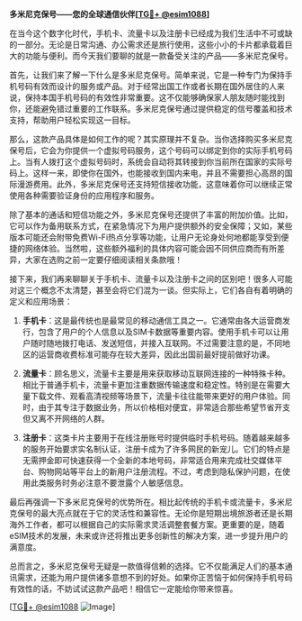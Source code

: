 **多米尼克保号——您的全球通信伙伴[[TG💪+ @esim1088](https://t.me/s/esim1088)]**

在当今这个数字化时代，手机卡、流量卡以及注册卡已经成为我们生活中不可或缺的一部分。无论是日常沟通、办公需求还是旅行使用，这些小小的卡片都承载着巨大的功能与便利。而今天我们要聊的就是一款备受关注的产品——多米尼克保号。

首先，让我们来了解一下什么是多米尼克保号。简单来说，它是一种专门为保持手机号码有效而设计的服务或产品。对于经常出国工作或者长期在国外居住的人来说，保持本国手机号码的有效性非常重要。这不仅能够确保家人朋友随时能找到你，还能避免错过重要的工作联系。多米尼克保号通过提供稳定的信号覆盖和技术支持，帮助用户轻松实现这一目标。

那么，这款产品具体是如何工作的呢？其实原理并不复杂。当你选择购买多米尼克保号后，它会为你提供一个虚拟号码服务，这个号码可以绑定到你的实际手机号码上。当有人拨打这个虚拟号码时，系统会自动将其转接到你当前所在国家的实际号码上。这样一来，即使你在国外，也能接收到国内来电，并且不需要担心高昂的国际漫游费用。此外，多米尼克保号还支持短信接收功能，这意味着你可以继续正常使用各种需要验证身份的应用程序和服务。

除了基本的通话和短信功能之外，多米尼克保号还提供了丰富的附加价值。比如，它可以作为备用联系方式，在紧急情况下为用户提供额外的安全保障；又如，某些版本可能还会附带免费Wi-Fi热点分享等功能，让用户无论身处何地都能享受到便捷的网络体验。当然啦，这些额外福利的具体内容可能会因不同供应商而有所差异，大家在选购之前一定要仔细阅读相关条款哦！

接下来，我们再来聊聊关于手机卡、流量卡以及注册卡之间的区别吧！很多人可能对这三个概念不太清楚，甚至会将它们混为一谈。但实际上，它们各自有着明确的定义和应用场景：

1. **手机卡**：这是最传统也是最常见的移动通信工具之一。它通常由各大运营商发行，包含了用户的个人信息以及SIM卡数据等重要内容。使用手机卡可以让用户随时随地拨打电话、发送短信，并接入互联网。不过需要注意的是，不同地区的运营商收费标准可能存在较大差异，因此出国前最好提前做好功课。

2. **流量卡**：顾名思义，流量卡主要是用来获取移动互联网连接的一种特殊卡种。相比于普通手机卡，流量卡更加注重数据传输速度和稳定性。特别是在需要大量下载文件、观看高清视频等场景下，流量卡往往能带来更好的用户体验。同时，由于其专注于数据业务，所以价格相对便宜，非常适合那些希望节省开支但又离不开网络的人群。

3. **注册卡**：这类卡片主要用于在线注册账号时提供临时手机号码。随着越来越多的服务开始要求实名制认证，注册卡成为了许多网民的新宠儿。它们的特点是无需押金即可快速获得一个全新的本地号码，非常适合用来完成社交媒体平台、购物网站等平台上的新用户注册流程。不过，考虑到隐私保护问题，在使用此类服务时务必注意不要泄露个人敏感信息。

最后再强调一下多米尼克保号的优势所在。相比起传统的手机卡或流量卡，多米尼克保号的最大亮点就在于它的灵活性和兼容性。无论你是短期出境旅游者还是长期海外工作者，都可以根据自己的实际需求灵活调整套餐方案。更重要的是，随着eSIM技术的发展，未来或许还将推出更多创新性的解决方案，进一步提升用户的满意度。

总而言之，多米尼克保号无疑是一款值得信赖的选择。它不仅能满足人们的基本通讯需求，还能为用户提供诸多意想不到的好处。如果你正苦恼于如何保持手机号码有效性的话，不妨试试这款产品吧！相信它一定能给你带来惊喜。

[[TG💪+ @esim1088](https://t.me/s/esim1088) ![Image](https://i.postimg.cc/4NQfJmqS/Snipaste-2025-05-13-00-14-12.png)]
